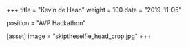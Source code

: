 +++
title = "Kevin de Haan"
weight = 100
date = "2019-11-05"

position = "AVP Hackathon"

[asset]
  image = "skiptheselfie_head_crop.jpg"
+++
